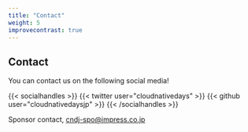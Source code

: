 ```yaml
---
title: "Contact"
weight: 5
improvecontrast: true
---
```


## Contact

You can contact us on the following social media!

{{< socialhandles >}}
    {{< twitter user="cloudnativedays" >}}
    {{< github user="cloudnativedaysjp" >}}
{{< /socialhandles >}}

Sponsor contact, cndj-spo@impress.co.jp
